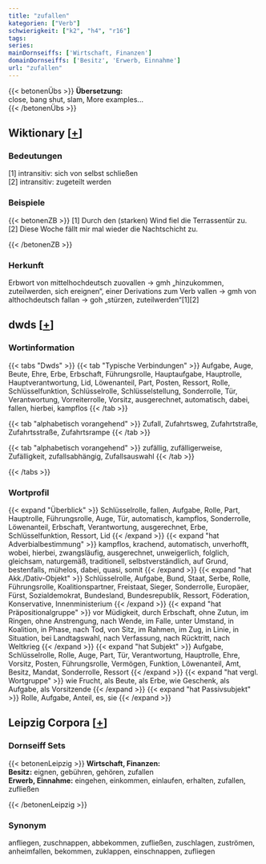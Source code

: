 ```yaml
---
title: "zufallen"
kategorien: ["Verb"]
schwierigkeit: ["k2", "h4", "r16"]
tags:
series:
mainDornseiffs: ['Wirtschaft, Finanzen']
domainDornseiffs: ['Besitz', 'Erwerb, Einnahme']
url: "zufallen"
---
```


{{< betonenÜbs >}}
**Übersetzung:**  
close, bang shut, slam, More examples...  
{{< /betonenÜbs >}}

## Wiktionary [[+](https://de.wiktionary.org/wiki/zufallen)]

### Bedeutungen
[1] intransitiv: sich von selbst schließen  
[2] intransitiv: zugeteilt werden  

### Beispiele
{{< betonenZB >}}
[1] Durch den (starken) Wind fiel die Terrassentür zu.  
[2] Diese Woche fällt mir mal wieder die Nachtschicht zu.  

{{< /betonenZB >}}
### Herkunft
Erbwort von mittelhochdeutsch zuovallen → gmh „hinzukommen, zuteilwerden, sich ereignen“, einer Derivations zum Verb vallen → gmh von althochdeutsch fallan → goh „stürzen, zuteilwerden“[1][2]  



## dwds [[+](https://www.dwds.de/wb/zufallen)]

### Wortinformation
{{< tabs "Dwds" >}}
{{< tab "Typische Verbindungen" >}}
Aufgabe, Auge, Beute, Ehre, Erbe, Erbschaft, Führungsrolle, Hauptaufgabe, Hauptrolle, Hauptverantwortung, Lid, Löwenanteil, Part, Posten, Ressort, Rolle, Schlüsselfunktion, Schlüsselrolle, Schlüsselstellung, Sonderrolle, Tür, Verantwortung, Vorreiterrolle, Vorsitz, ausgerechnet, automatisch, dabei, fallen, hierbei, kampflos
{{< /tab >}}

{{< tab "alphabetisch vorangehend" >}}
Zufall, Zufahrtsweg, Zufahrtstraße, Zufahrtsstraße, Zufahrtsrampe
{{< /tab >}}

{{< tab "alphabetisch vorangehend" >}}
zufällig, zufälligerweise, Zufälligkeit, zufallsabhängig, Zufallsauswahl
{{< /tab >}}

{{< /tabs >}}

### Wortprofil
{{< expand "Überblick" >}} Schlüsselrolle, fallen, Aufgabe, Rolle, Part, Hauptrolle, Führungsrolle, Auge, Tür, automatisch, kampflos, Sonderrolle, Löwenanteil, Erbschaft, Verantwortung, ausgerechnet, Erbe, Schlüsselfunktion, Ressort, Lid {{< /expand >}}
{{< expand "hat Adverbialbestimmung" >}} kampflos, krachend, automatisch, unverhofft, wobei, hierbei, zwangsläufig, ausgerechnet, unweigerlich, folglich, gleichsam, naturgemäß, traditionell, selbstverständlich, auf Grund, bestenfalls, mühelos, dabei, quasi, somit {{< /expand >}}
{{< expand "hat Akk./Dativ-Objekt" >}} Schlüsselrolle, Aufgabe, Bund, Staat, Serbe, Rolle, Führungsrolle, Koalitionspartner, Freistaat, Sieger, Sonderrolle, Europäer, Fürst, Sozialdemokrat, Bundesland, Bundesrepublik, Ressort, Föderation, Konservative, Innenministerium {{< /expand >}}
{{< expand "hat Präpositionalgruppe" >}} vor Müdigkeit, durch Erbschaft, ohne Zutun, im Ringen, ohne Anstrengung, nach Wende, im Falle, unter Umstand, in Koalition, in Phase, nach Tod, von Sitz, im Rahmen, im Zug, in Linie, in Situation, bei Landtagswahl, nach Verfassung, nach Rücktritt, nach Weltkrieg {{< /expand >}}
{{< expand "hat Subjekt" >}} Aufgabe, Schlüsselrolle, Rolle, Auge, Part, Tür, Verantwortung, Hauptrolle, Ehre, Vorsitz, Posten, Führungsrolle, Vermögen, Funktion, Löwenanteil, Amt, Besitz, Mandat, Sonderrolle, Ressort {{< /expand >}}
{{< expand "hat vergl. Wortgruppe" >}} wie Frucht, als Beute, als Erbe, wie Geschenk, als Aufgabe, als Vorsitzende {{< /expand >}}
{{< expand "hat Passivsubjekt" >}} Rolle, Aufgabe, Anteil, es, sie {{< /expand >}}

## Leipzig Corpora [[+](https://corpora.uni-leipzig.de/en/res?word=zufallen&corpusId=deu_newscrawl-public_2018)]

### Dornseiff Sets
{{< betonenLeipzig >}}
**Wirtschaft, Finanzen:**  
**Besitz:** eignen, gebühren, gehören, zufallen  
**Erwerb, Einnahme:** eingehen, einkommen, einlaufen, erhalten, zufallen, zufließen  

{{< /betonenLeipzig >}}

### Synonym
anfliegen, zuschnappen, abbekommen, zufließen, zuschlagen, zuströmen, anheimfallen, bekommen, zuklappen, einschnappen, zufliegen

